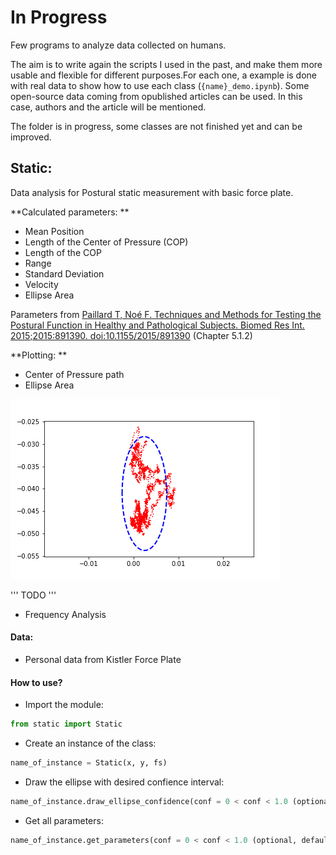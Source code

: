 # In Progress

Few programs to analyze data collected on humans.

The aim is to write again the scripts I used in the past, and make them more usable and flexible for different purposes.For each one, a example is done with real data to show how to use each class (`{name}_demo.ipynb`). Some open-source data coming from opublished articles can be used. In this case, authors and the article will be mentioned. 

The folder is in progress, some classes are not finished yet and can be improved. 

## Static: 
Data analysis for Postural static measurement with basic force plate. 

**Calculated parameters: **
- Mean Position
- Length of the Center of Pressure (COP)
- Length of the COP
- Range
- Standard Deviation
- Velocity 
- Ellipse Area

Parameters from [Paillard T, Noé F. Techniques and Methods for Testing the Postural Function in Healthy and Pathological Subjects. Biomed Res Int. 2015;2015:891390. doi:10.1155/2015/891390](https://pubmed.ncbi.nlm.nih.gov/26640800/) (Chapter 5.1.2)

**Plotting: **
- Center of Pressure path 
- Ellipse Area 

![alt -text](https://github.com/romainBechet/Movement_Science/blob/master/images/readme/static.png)

''' TODO ''' 
- Frequency Analysis 

#### Data: 
- Personal data from Kistler Force Plate 

#### How to use?
- Import the module: 
```python 
from static import Static
``` 
- Create an instance of the class: 
```python
name_of_instance = Static(x, y, fs)
```

- Draw the ellipse with desired confience interval: 
```python
name_of_instance.draw_ellipse_confidence(conf = 0 < conf < 1.0 (optional, default = 0.95), **kwargs)
```

- Get all parameters:
```python 
name_of_instance.get_parameters(conf = 0 < conf < 1.0 (optional, default = 0.95))
```
